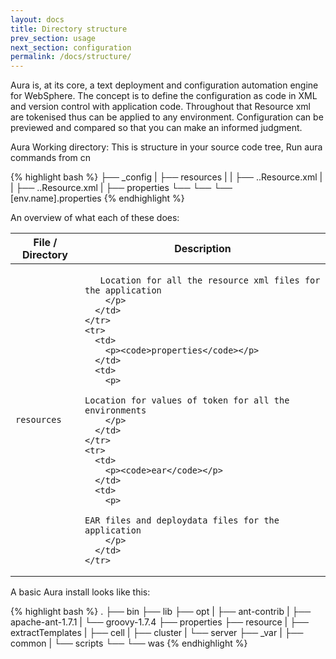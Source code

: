 ```yaml
---
layout: docs
title: Directory structure
prev_section: usage
next_section: configuration
permalink: /docs/structure/
---
```


Aura is, at its core, a text deployment and configuration automation engine for WebSphere. 
The concept is to define the configuration as code in XML and version control with application code.
Throughout that Resource xml are tokenised thus can be applied to any environment. Configuration can be 
previewed and compared so that you can make an informed judgment.


Aura Working directory: This is structure in your source code tree, Run aura commands from cn

{% highlight bash %}
├── _config
|   ├── resources
|   |	├── ..Resource.xml
|   |	├── ..Resource.xml
|   ├── properties
└── └── └── [env.name].properties
{% endhighlight %}


An overview of what each of these does:

<div class="mobile-side-scroller">
<table>
  <thead>
    <tr>
      <th>File / Directory</th>
      <th>Description</th>
    </tr>
  </thead>
  <tbody>
    <tr>
      <td>
        <p><code>resources</code></p>
      </td>
      <td>
        <p>

	   Location for all the resource xml files for the application  	
        </p>
      </td>
    </tr>
    <tr>
      <td>
        <p><code>properties</code></p>
      </td>
      <td>
        <p>

	Location for values of token for all the environments
        </p>
      </td>
    </tr>
    <tr>
      <td>
        <p><code>ear</code></p>
      </td>
      <td>
        <p>

	EAR files and deploydata files for the application
        </p>
      </td>
    </tr>
  </tbody>
</table>
</div>

A basic Aura install looks like this:

{% highlight bash %}
.
├── bin
├── lib
├── opt
|   ├── ant-contrib
|   ├── apache-ant-1.7.1
|   └── groovy-1.7.4
├── properties
├── resource
|   ├── extractTemplates
|   	├── cell
|   	├── cluster
|   	└── server
├── _var
|   ├── common
|   └── scripts
└── └── was
{% endhighlight %}



